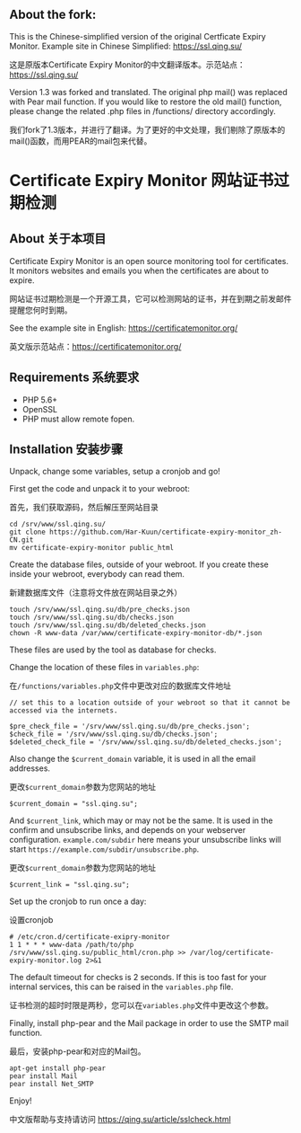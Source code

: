 ## About the fork:

This is the Chinese-simplified version of the original Certficate Expiry Monitor.  Example site in Chinese Simplified: https://ssl.qing.su/

这是原版本Certificate Expiry Monitor的中文翻译版本。示范站点：https://ssl.qing.su/

Version 1.3 was forked and translated.  The original php mail() was replaced with Pear mail function.  If you would like to restore the old mail() function, please change the related .php files in /functions/ directory accordingly.

我们fork了1.3版本，并进行了翻译。为了更好的中文处理，我们剔除了原版本的mail()函数，而用PEAR的mail包来代替。

# Certificate Expiry Monitor 网站证书过期检测

## About 关于本项目

Certificate Expiry Monitor is an open source monitoring tool for certificates. It monitors websites and emails you when the certificates are about to expire.

网站证书过期检测是一个开源工具，它可以检测网站的证书，并在到期之前发邮件提醒您何时到期。

See the example site in English: https://certificatemonitor.org/

英文版示范站点：https://certificatemonitor.org/

## Requirements 系统要求

- PHP 5.6+
- OpenSSL
- PHP must allow remote fopen.

## Installation  安装步骤

Unpack, change some variables, setup a cronjob and go!

First get the code and unpack it to your webroot:

首先，我们获取源码，然后解压至网站目录

    cd /srv/www/ssl.qing.su/
    git clone https://github.com/Har-Kuun/certificate-expiry-monitor_zh-CN.git
    mv certificate-expiry-monitor public_html

Create the database files, outside of your webroot. If you create these inside your webroot, everybody can read them.

新建数据库文件（注意将文件放在网站目录之外）

    touch /srv/www/ssl.qing.su/db/pre_checks.json
    touch /srv/www/ssl.qing.su/db/checks.json
    touch /srv/www/ssl.qing.su/db/deleted_checks.json
    chown -R www-data /var/www/certificate-expiry-monitor-db/*.json

These files are used by the tool as database for checks.


Change the location of these files in `variables.php`:

在`/functions/variables.php`文件中更改对应的数据库文件地址

    // set this to a location outside of your webroot so that it cannot be accessed via the internets.

    $pre_check_file = '/srv/www/ssl.qing.su/db/pre_checks.json';
    $check_file = '/srv/www/ssl.qing.su/db/checks.json';
    $deleted_check_file = '/srv/www/ssl.qing.su/db/deleted_checks.json';

Also change the `$current_domain` variable, it is used in all the email addresses.

更改`$current_domain`参数为您网站的地址

    $current_domain = "ssl.qing.su";

And `$current_link`, which may or may not be the same. It is used in the confirm and unsubscribe links, and depends on your webserver configuration. `example.com/subdir` here means your unsubscribe links will start `https://example.com/subdir/unsubscribe.php`.

更改`$current_domain`参数为您网站的地址

    $current_link = "ssl.qing.su";

Set up the cronjob to run once a day:

设置cronjob

    # /etc/cron.d/certificate-exipry-monitor
    1 1 * * * www-data /path/to/php /srv/www/ssl.qing.su/public_html/cron.php >> /var/log/certificate-expiry-monitor.log 2>&1


The default timeout for checks is 2 seconds. If this is too fast for your internal services, this can be raised in the `variables.php` file.

证书检测的超时时限是两秒，您可以在`variables.php`文件中更改这个参数。


Finally, install php-pear and the Mail package in order to use the SMTP mail function.

最后，安装php-pear和对应的Mail包。
    
    apt-get install php-pear
    pear install Mail
    pear install Net_SMTP


Enjoy!  

中文版帮助与支持请访问 https://qing.su/article/sslcheck.html


